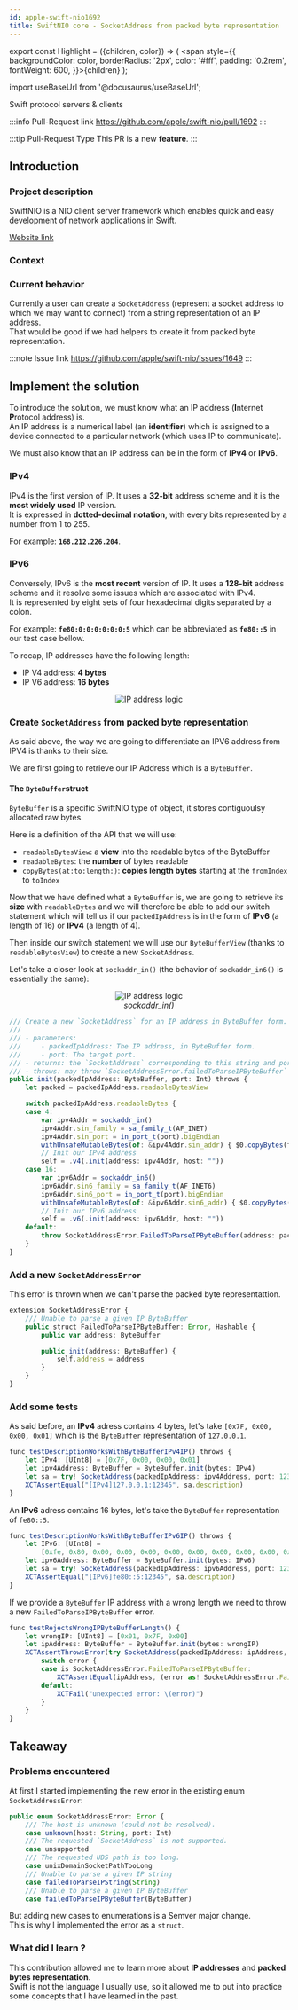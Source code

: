 ```yaml
---
id: apple-swift-nio1692
title: SwiftNIO core - SocketAddress from packed byte representation
---
```


export const Highlight = ({children, color}) => ( <span style={{
      backgroundColor: color,
      borderRadius: '2px',
      color: '#fff',
      padding: '0.2rem',
      fontWeight: 600,
    }}>{children}</span> );

import useBaseUrl from '@docusaurus/useBaseUrl';

<div className="marginBottom">
  <span className="badge badge--secondary marginRight">Swift</span>
  <span className="badge badge--secondary marginRight">protocol servers & clients</span>
</div>

:::info Pull-Request link
https://github.com/apple/swift-nio/pull/1692
:::

:::tip Pull-Request Type
This PR is a new **feature**.
:::

## Introduction

### Project description

SwiftNIO is a NIO client server framework which enables quick and easy development of network applications in Swift.   

<a href="https://apple.github.io/swift-nio/docs/current/NIO/index.html"><Highlight color="#25c2a0">Website link</Highlight></a>

### Context

### Current behavior

Currently a user can create a `SocketAddress` (represent a socket address to which we may want to connect) from a string representation of an IP address.   
That would be good if we had helpers to create it from packed byte representation.   

:::note Issue link
https://github.com/apple/swift-nio/issues/1649
:::

## Implement the solution

To introduce the solution, we must know what an IP address (**I**nternet **P**rotocol address) is.   
An IP address is a numerical label (an **identifier**) which is assigned to a device connected to a particular network (which uses IP to communicate).

We must also know that an IP address can be in the form of **IPv4** or **IPv6**.

### IPv4

IPv4 is the first version of IP. It uses a **32-bit** address scheme and it is the **most widely used** IP version.   
It is expressed in **dotted-decimal notation**, with every bits represented by a number from 1 to 255.   

For example: **`168.212.226.204`**.

### IPv6

Conversely, IPv6 is the **most recent** version of IP. It uses a **128-bit** address scheme and it resolve some issues which are associated with IPv4.   
It is represented by eight sets of four hexadecimal digits separated by a colon.   

For example: **`fe80:0:0:0:0:0:0:5`** which can be abbreviated as **`fe80::5`** in our test case bellow.

To recap, IP addresses have the following length:

- IP V4 address: **4 bytes**
- IP V6 address: **16 bytes**

<p align="center">
<img
  alt="IP address logic"
  src={useBaseUrl('img/swiftnio1692/main-logic.png')}
/>
</p>

### Create `SocketAddress` from packed byte representation

As said above, the way we are going to differentiate an IPV6 address from IPV4 is thanks to their size.

We are first going to retrieve our IP Address which is a `ByteBuffer`.

#### The `ByteBuffer`struct

`ByteBuffer` is a specific SwiftNIO type of object, it stores contiguoulsy allocated raw bytes.

Here is a definition of the API that we will use:

- `readableBytesView`: a **view** into the readable bytes of the ByteBuffer
- `readableBytes`: the **number** of bytes readable
- `copyBytes(at:to:length:)`: **copies length bytes** starting at the `fromIndex` to `toIndex`

Now that we have defined what a `ByteBuffer` is, we are going to retrieve its **size** with `readableBytes` and we will therefore be able to add our switch statement which will tell us if our `packedIpAddress` is in the form of **IPv6** (a length of 16) or **IPv4** (a length of 4).

Then inside our switch statement we will use our `ByteBufferView` (thanks to `readableBytesView`) to create a new `SocketAddress`. 

Let's take a closer look at `sockaddr_in()` (the behavior of `sockaddr_in6()` is essentially the same):

<p align="center">
<img
  alt="IP address logic"
  src={useBaseUrl('img/swiftnio1692/sockaddr-in.png')}
/>
<br/>
<em>sockaddr_in()</em>
</p>


```ts title="Sources/NIO/SocketAddresses.swift"
/// Create a new `SocketAddress` for an IP address in ByteBuffer form.
///
/// - parameters:
///     - packedIpAddress: The IP address, in ByteBuffer form.
///     - port: The target port.
/// - returns: the `SocketAddress` corresponding to this string and port combination.
/// - throws: may throw `SocketAddressError.failedToParseIPByteBuffer` if the IP address cannot be parsed.
public init(packedIpAddress: ByteBuffer, port: Int) throws {
    let packed = packedIpAddress.readableBytesView

    switch packedIpAddress.readableBytes {
    case 4:
        var ipv4Addr = sockaddr_in()
        ipv4Addr.sin_family = sa_family_t(AF_INET)
        ipv4Addr.sin_port = in_port_t(port).bigEndian
        withUnsafeMutableBytes(of: &ipv4Addr.sin_addr) { $0.copyBytes(from: packed) }
        // Init our IPv4 address
        self = .v4(.init(address: ipv4Addr, host: ""))
    case 16:
        var ipv6Addr = sockaddr_in6()
        ipv6Addr.sin6_family = sa_family_t(AF_INET6)
        ipv6Addr.sin6_port = in_port_t(port).bigEndian
        withUnsafeMutableBytes(of: &ipv6Addr.sin6_addr) { $0.copyBytes(from: packed) }
        // Init our IPv6 address
        self = .v6(.init(address: ipv6Addr, host: ""))
    default:
        throw SocketAddressError.FailedToParseIPByteBuffer(address: packedIpAddress)
    }
}
```

### Add a new `SocketAddressError`

This error is thrown when we can't parse the packed byte representattion.

```ts title="Sources/NIO/SocketAddresses.swift"
extension SocketAddressError {
    /// Unable to parse a given IP ByteBuffer
    public struct FailedToParseIPByteBuffer: Error, Hashable {
        public var address: ByteBuffer

        public init(address: ByteBuffer) {
            self.address = address
        }
    }
}
```

### Add some tests

As said before, an **IPv4** adress contains 4 bytes, let's take `[0x7F, 0x00, 0x00, 0x01]` which is the `ByteBuffer` representation of `127.0.0.1`.   

```ts title="Tests/NIOTests/SocketAddressTest.swift"
func testDescriptionWorksWithByteBufferIPv4IP() throws {
    let IPv4: [UInt8] = [0x7F, 0x00, 0x00, 0x01]
    let ipv4Address: ByteBuffer = ByteBuffer.init(bytes: IPv4)
    let sa = try! SocketAddress(packedIpAddress: ipv4Address, port: 12345)
    XCTAssertEqual("[IPv4]127.0.0.1:12345", sa.description)
}
```

An **IPv6** adress contains 16 bytes, let's take the `ByteBuffer` representation of `fe80::5`.   

```ts title="Tests/NIOTests/SocketAddressTest.swift"
func testDescriptionWorksWithByteBufferIPv6IP() throws {
    let IPv6: [UInt8] = 
        [0xfe, 0x80, 0x00, 0x00, 0x00, 0x00, 0x00, 0x00, 0x00, 0x00, 0x00, 0x00, 0x00, 0x00, 0x00, 0x05]
    let ipv6Address: ByteBuffer = ByteBuffer.init(bytes: IPv6)
    let sa = try! SocketAddress(packedIpAddress: ipv6Address, port: 12345)
    XCTAssertEqual("[IPv6]fe80::5:12345", sa.description)
}
```

If we provide a `ByteBuffer` IP address with a wrong length we need to throw a new `FailedToParseIPByteBuffer` error.   

```ts title="Tests/NIOTests/SocketAddressTest.swift"
func testRejectsWrongIPByteBufferLength() {
    let wrongIP: [UInt8] = [0x01, 0x7F, 0x00]
    let ipAddress: ByteBuffer = ByteBuffer.init(bytes: wrongIP)
    XCTAssertThrowsError(try SocketAddress(packedIpAddress: ipAddress, port: 12345)) { error in
        switch error {
        case is SocketAddressError.FailedToParseIPByteBuffer:
            XCTAssertEqual(ipAddress, (error as! SocketAddressError.FailedToParseIPByteBuffer).address)
        default:
            XCTFail("unexpected error: \(error)")
        }
    }
}
```

## Takeaway

### Problems encountered

At first I started implementing the new error in the existing enum `SocketAddressError`:

```ts {10-11} title="Sources/NIO/SocketAddresses.swift"
public enum SocketAddressError: Error {
    /// The host is unknown (could not be resolved).
    case unknown(host: String, port: Int)
    /// The requested `SocketAddress` is not supported.
    case unsupported
    /// The requested UDS path is too long.
    case unixDomainSocketPathTooLong
    /// Unable to parse a given IP string
    case failedToParseIPString(String)
    /// Unable to parse a given IP ByteBuffer
    case failedToParseIPByteBuffer(ByteBuffer)
```

But adding new cases to enumerations is a Semver major change.   
This is why I implemented the error as a `struct`.

### What did I learn ?

This contribution allowed me to learn more about **IP addresses** and **packed bytes representation**.   
Swift is not the language I usually use, so it allowed me to put into practice some concepts that I have learned in the past.